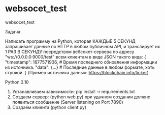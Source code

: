 # websocet_test
websocet_test

Задача:

Написать программу на Python, которая КАЖДЫЕ 5 СЕКУНД запрашивает данные по HTTP в любом публичном API, и транслирует их 1 РАЗ В СЕКУНДУ посредством вебсокет-сервера по адресу "ws://0.0.0.0:9000/test" всем клиентам в виде JSON такого вида:
{
"timestamp": 1677571936,  # Время последнего обновления информации из источника.
"data": {...}   # Последние данные в любом формате, хоть строкой.
}
(Пример источника данных: https://blockchain.info/ticker)

Python 3.10
1. Устанавливаем зависимости: pip install -r requirements.txt 
2. Создаем сервер: (python web.py) при удачном создании должно появиться сообщение (Server listening on Port 7890)
3. Создаем клиента (python client.py)
